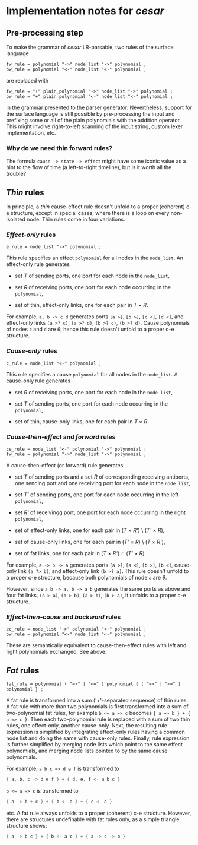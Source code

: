 Implementation notes for _cesar_
================================

## Pre-processing step

To make the grammar of _cesar_ LR-parsable, two rules of the surface
language

```ebnf
fw_rule = polynomial "->" node_list "->" polynomial ;
bw_rule = polynomial "<-" node_list "<-" polynomial ;
```

are replaced with

```ebnf
fw_rule = "+" plain_polynomial "->" node_list "->" polynomial ;
bw_rule = "+" plain_polynomial "<-" node_list "<-" polynomial ;
```

in the grammar presented to the parser generator.  Nevertheless,
support for the surface language is still possible by pre-processing
the input and prefixing some or all of the plain polynomials with the
addition operator.  This might involve right-to-left scanning of the
input string, custom lexer implementation, etc.

### Why do we need thin forward rules?

The formula `cause -> state -> effect` might have some iconic value as
a hint to the flow of time (a left-to-right timeline), but is it worth
all the trouble?

## _Thin_ rules

In principle, a _thin_ cause-effect rule doesn't unfold to a proper
(coherent) c-e structure, except in special cases, where there is a
loop on every non-isolated node.  Thin rules come in four variations.

### _Effect-only_ rules

```ebnf
e_rule = node_list "->" polynomial ;
```

This rule specifies an effect `polynomial` for all nodes in the
`node_list`.  An effect-only rule generates

  - set _T_ of sending ports, one port for each node in the
    `node_list`,

  - set _R_ of receiving ports, one port for each node occurring in
    the `polynomial`,

  - set of thin, effect-only links, one for each pair in _T_ &times;
    _R_.

For example, `a, b -> c d` generates ports `[a >]`, `[b >]`, `[c <]`,
`[d <]`, and effect-only links `(a >? c)`, `(a >? d)`, `(b >? c)`,
`(b >? d)`.  Cause polynomials of nodes `c` and `d` are _&theta;_,
hence this rule doesn't unfold to a proper c-e structure.

### _Cause-only_ rules

```ebnf
c_rule = node_list "<-" polynomial ;
```

This rule specifies a cause `polynomial` for all nodes in the
`node_list`.  A cause-only rule generates

  - set _R_ of receiving ports, one port for each node in the
    `node_list`,

  - set _T_ of sending ports, one port for each node occurring in the
    `polynomial`,

  - set of thin, cause-only links, one for each pair in _T_ &times;
    _R_.

### _Cause-then-effect_ and _forward_ rules

```ebnf
ce_rule = node_list "<-" polynomial "->" polynomial ;
fw_rule = polynomial "->" node_list "->" polynomial ;
```

A cause-then-effect (or forward) rule generates

  - set _T_ of sending ports and a set _R_ of corresponding receiving
    antiports, one sending port and one receiving port for each node
    in the `node_list`,

  - set _T'_ of sending ports, one port for each node occurring in the
    left `polynomial`,

  - set _R'_ of receivingg port, one port for each node occurring in
    the right `polynomial`,

  - set of effect-only links, one for each pair in (_T_ &times; _R'_) \\
    (_T'_ &times; _R_),

  - set of cause-only links, one for each pair in (_T'_ &times; _R_)
    \\ (_T_ &times; _R'_),

  - set of fat links, one for each pair in (_T_ &times; _R'_) &cap;
    (_T'_ &times; _R_).

For example, `a -> b -> a` generates ports `[a >]`, `[a <]`, `[b >]`,
`[b <]`, cause-only link `(a ?> b)`, and effect-only link `(b >? a)`.
This rule doesn't unfold to a proper c-e structure, because both
polynomials of node `a` are _&theta;_.

However, since `a b -> a, b -> a b` generates the same ports as above
and four fat links, `(a > a)`, `(b > b)`, `(a > b)`, `(b > a)`, it
unfolds to a proper c-e structure.

### _Effect-then-cause_ and _backward_ rules

```ebnf
ec_rule = node_list "->" polynomial "<-" polynomial ;
bw_rule = polynomial "<-" node_list "<-" polynomial ;
```

These are semantically equivalent to cause-then-effect rules with left
and right polynomials exchanged.  See above.

## _Fat_ rules

```ebnf
fat_rule = polynomial ( "=>" | "<=" ) polynomial { ( "=>" | "<=" ) polynomial } ;
```

A fat rule is transformed into a sum ('+'-separated sequence) of thin
rules.  A fat rule with more than two polynomials is first transformed
into a sum of two-polynomial fat rules, for example `b <= a => c`
becomes `{ a => b } + { a => c }`.  Then each two-polynomial rule is
replaced with a sum of two thin rules, one effect-only, another
cause-only.  Next, the resulting rule expression is simplified by
integrating effect-only rules having a common node list and doing the
same with cause-only rules.  Finally, rule expression is further
simplified by merging node lists which point to the same effect
polynomials, and merging node lists pointed to by the same cause
polynomials.

For example, `a b c => d e f` is transformed to

```rust
{ a, b, c -> d e f } + { d, e, f <- a b c }
```

`b <= a => c` is transformed to

```rust
{ a -> b + c } + { b <- a } + { c <- a }
```

etc.  A fat rule always unfolds to a proper (coherent) c-e structure.
However, there are structures undefinable with fat rules only, as a
simple triangle structure shows:

```rust
{ a -> b c } + { b <- a c } + { a -> c -> b }
```
